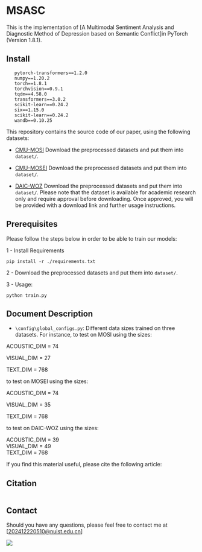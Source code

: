 # MSASC
This is the implementation of [A Multimodal Sentiment Analysis and Diagnostic Method of Depression based on Semantic Conflict]in PyTorch (Version 1.8.1).

## Install

```
   pytorch-transformers==1.2.0
   numpy==1.20.2
   torch==1.8.1
   torchvision==0.9.1
   tqdm==4.58.0
   transformers==3.0.2
   scikit-learn==0.24.2
   six==1.15.0
   scikit-learn==0.24.2
   wandb==0.10.25
```

This repository contains the source code of our paper, using the following datasets:

- [CMU-MOSI](https://drive.google.com/file/d/1FDDMuPK_r_2HSpc0GNyDucYYUId_UD_8/view?usp=sharing)
Download the preprocessed datasets and put them into `dataset/`.

- [CMU-MOSEI](https://drive.google.com/file/d/1IsCctXAjVqxvoeYhgUEVslYm-5t0vOG0/view?usp=sharing)
Download the preprocessed datasets and put them into `dataset/`.

- [DAIC-WOZ](https://dcapswoz.ict.usc.edu/)
  Download the preprocessed datasets and put them into `dataset/`.
  Please note that the dataset is available for academic research only and require approval before downloading.
  Once approved, you will be provided with a download link and further usage instructions.

## Prerequisites
Please follow the steps below in order to be able to train our models:

1 - Install Requirements

```
pip install -r ./requirements.txt
```

2 - Download the preprocessed datasets and put them into `dataset/`.

 

3 -  Usage:
```
python train.py
```

 ## Document Description
 
- `\config\global_configs.py`: Different data sizes trained on three datasets. For instance, to test on MOSI using the sizes:

ACOUSTIC_DIM = 74

VISUAL_DIM = 27

TEXT_DIM = 768

to test on MOSEI using the sizes:

ACOUSTIC_DIM = 74

VISUAL_DIM = 35

TEXT_DIM = 768

to test on DAIC-WOZ using the sizes:

ACOUSTIC_DIM = 39  
VISUAL_DIM = 49    
TEXT_DIM = 768

If you find this material useful, please cite the following article:

## Citation
```

```

## Contact
Should you have any questions, please feel free to contact me at [202412220510@nuist.edu.cn]

<a href="https://hits.seeyoufarm.com"><img src="https://hits.seeyoufarm.com/api/count/incr/badge.svg?url=https%3A%2F%2Fgithub.com%2Fguangyizhangbci%2FPARSE&count_bg=%2379C83D&title_bg=%23555555&icon=&icon_color=%23E7E7E7&title=hits&edge_flat=false"/></a>
